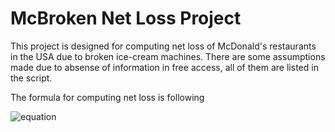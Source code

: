 # McBroken Net Loss Project

This project is designed for computing net loss of McDonald's 
restaurants in the USA due to broken ice-cream machines.
There are some assumptions made due to absense of information in free access,
all of them are listed in the script.

The formula for computing net loss is following

![equation](https://latex.codecogs.com/svg.image?\bg{white}NetLoss&space;=&space;\frac{NumberOfHoursWithBrokenMachinesAmongAllRestaurants}{24}&space;\times&space;\frac{NumberOfVisitorsPerDayInTheUSA&space;\times&space;PercentageOfPeopleWhoOrderedDesert&space;\times&space;PercentageOfIceCreamAmongDeserts&space;\times&space;OneIceCreamNetIncome}{NumberOfRestaurantsInTheUSA})
